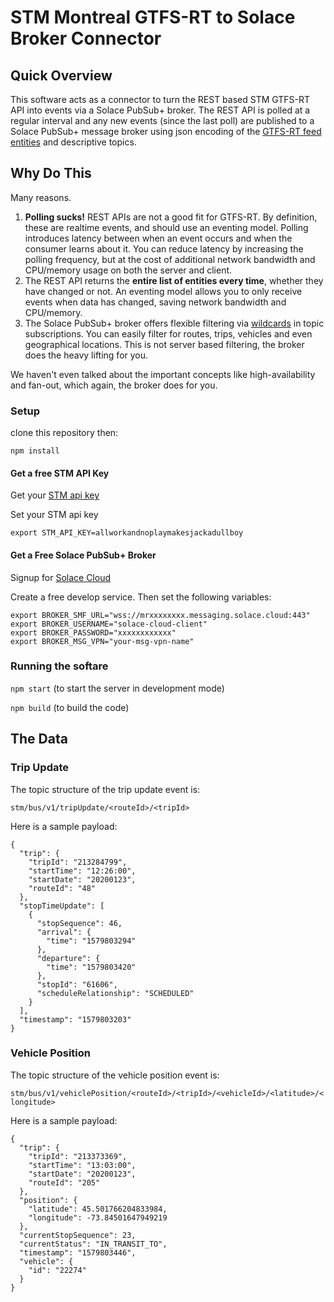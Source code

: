 # STM Montreal GTFS-RT to Solace Broker Connector

## Quick Overview

This software acts as a connector to turn the REST based STM GTFS-RT API into events via a Solace PubSub+ broker. The REST API is polled at a regular interval and any new events (since the last poll) are published to a Solace PubSub+ message broker using json encoding of the [GTFS-RT feed entities](https://developers.google.com/transit/gtfs-realtime/guides/feed-entities) and descriptive topics.

## Why Do This

Many reasons.

1. **Polling sucks!** REST APIs are not a good fit for GTFS-RT. By definition, these are realtime events, and should use an eventing model. Polling introduces latency between when an event occurs and when the consumer learns about it. You can reduce latency by increasing the polling frequency, but at the cost of additional network bandwidth and CPU/memory usage on both the server and client.
2. The REST API returns the **entire list of entities every time**, whether they have changed or not. An eventing model allows you to only receive events when data has changed, saving network bandwidth and CPU/memory.
3. The Solace PubSub+ broker offers flexible filtering via [wildcards](https://docs.solace.com/PubSub-Basics/Wildcard-Charaters-Topic-Subs.htm) in  topic subscriptions. You can easily filter for routes, trips, vehicles and even geographical locations. This is not server based filtering, the broker does the heavy lifting for you.

We haven't even talked about the important concepts like high-availability and fan-out, which again, the broker does for you.

### Setup

clone this repository then:

`npm install`

#### Get a free STM API Key

Get your [STM api key](http://www.stm.info/en/about/developers)

Set your STM api key

```
export STM_API_KEY=allworkandnoplaymakesjackadullboy
```

#### Get a Free Solace PubSub+ Broker

Signup for [Solace Cloud](https://console.solace.cloud/login/new-account)

Create a free develop service. Then set the following variables:

```
export BROKER_SMF_URL="wss://mrxxxxxxxx.messaging.solace.cloud:443"
export BROKER_USERNAME="solace-cloud-client"
export BROKER_PASSWORD="xxxxxxxxxxxx"
export BROKER_MSG_VPN="your-msg-vpn-name"
```

### Running the softare

`npm start` (to start the server in development mode)

`npm build` (to build the code)



## The Data

### Trip Update

The topic structure of the trip update event is:

`stm/bus/v1/tripUpdate/<routeId>/<tripId>`

Here is a sample payload:

```
{
  "trip": {
    "tripId": "213284799",
    "startTime": "12:26:00",
    "startDate": "20200123",
    "routeId": "48"
  },
  "stopTimeUpdate": [
    {
      "stopSequence": 46,
      "arrival": {
        "time": "1579803294"
      },
      "departure": {
        "time": "1579803420"
      },
      "stopId": "61606",
      "scheduleRelationship": "SCHEDULED"
    }
  ],
  "timestamp": "1579803203"
}
```

### Vehicle Position

The topic structure of the vehicle position event is:

`stm/bus/v1/vehiclePosition/<routeId>/<tripId>/<vehicleId>/<latitude>/<longitude>`

Here is a sample payload:
```
{
  "trip": {
    "tripId": "213373369",
    "startTime": "13:03:00",
    "startDate": "20200123",
    "routeId": "205"
  },
  "position": {
    "latitude": 45.501766204833984,
    "longitude": -73.84501647949219
  },
  "currentStopSequence": 23,
  "currentStatus": "IN_TRANSIT_TO",
  "timestamp": "1579803446",
  "vehicle": {
    "id": "22274"
  }
}
```

